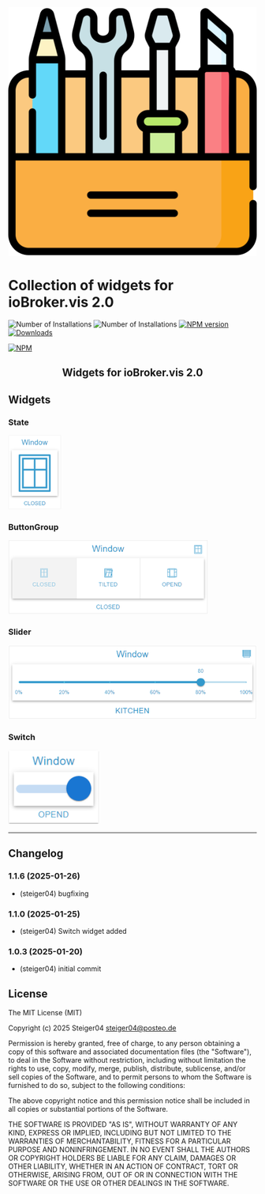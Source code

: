 ![Logo](/admin/vis-2-widgets-collection.png)

# Collection of widgets for ioBroker.vis 2.0

![Number of Installations](http://iobroker.live/badges/vis-2-widgets-collection-installed.svg) ![Number of Installations](http://iobroker.live/badges/vis-2-widgets-collection-stable.svg) [![NPM version](http://img.shields.io/npm/v/iobroker.vis-2-widgets-collection.svg)](https://www.npmjs.com/package/iobroker.vis-2-widgets-collection)
[![Downloads](https://img.shields.io/npm/dm/iobroker.vis-2-widgets-collection.svg)](https://www.npmjs.com/package/iobroker.vis-2-widgets-collection)

[![NPM](https://nodei.co/npm/iobroker.vis-2-widgets-collection.png?downloads=true)](https://nodei.co/npm/iobroker.vis-2-widgets-collection/)

<h2 align="center">Widgets for ioBroker.vis 2.0</h2>

## Widgets

### State

<img src="/img/collection-state.png" height="150">

### ButtonGroup

<img src="/img/collection-button-group.png" height="150">

### Slider

<img src="/img/collection-slider.png" height="150">

### Switch

<img src="/img/collection-switch.png" height="150">

---
<!--
	Placeholder for next versions:
	### __WORK IN PROGRESS__
-->
## Changelog
### 1.1.6 (2025-01-26)

- (steiger04) bugfixing

### 1.1.0 (2025-01-25)

- (steiger04) Switch widget added

### 1.0.3 (2025-01-20)

- (steiger04) initial commit

## License

The MIT License (MIT)

Copyright (c) 2025 Steiger04 <steiger04@posteo.de>

Permission is hereby granted, free of charge, to any person obtaining a copy
of this software and associated documentation files (the "Software"), to deal
in the Software without restriction, including without limitation the rights
to use, copy, modify, merge, publish, distribute, sublicense, and/or sell
copies of the Software, and to permit persons to whom the Software is
furnished to do so, subject to the following conditions:

The above copyright notice and this permission notice shall be included in
all copies or substantial portions of the Software.

THE SOFTWARE IS PROVIDED "AS IS", WITHOUT WARRANTY OF ANY KIND, EXPRESS OR
IMPLIED, INCLUDING BUT NOT LIMITED TO THE WARRANTIES OF MERCHANTABILITY,
FITNESS FOR A PARTICULAR PURPOSE AND NONINFRINGEMENT. IN NO EVENT SHALL THE
AUTHORS OR COPYRIGHT HOLDERS BE LIABLE FOR ANY CLAIM, DAMAGES OR OTHER
LIABILITY, WHETHER IN AN ACTION OF CONTRACT, TORT OR OTHERWISE, ARISING FROM,
OUT OF OR IN CONNECTION WITH THE SOFTWARE OR THE USE OR OTHER DEALINGS IN
THE SOFTWARE.
